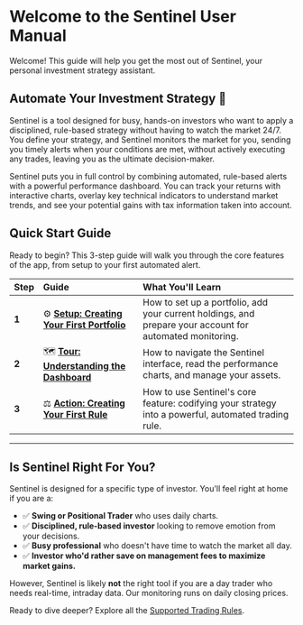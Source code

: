 # Welcome to the Sentinel User Manual 

Welcome! This guide will help you get the most out of Sentinel, your personal investment strategy assistant.

## Automate Your Investment Strategy 🚀

Sentinel is a tool designed for busy, hands-on investors who want to apply a disciplined, rule-based strategy without having to watch the market 24/7. You define your strategy, and Sentinel monitors the market for you, sending you timely alerts when your conditions are met, without actively executing any trades, leaving you as the ultimate decision-maker.

Sentinel puts you in full control by combining automated, rule-based alerts with a powerful performance dashboard. You can track your returns with interactive charts, overlay key technical indicators to understand market trends, and see your potential gains with tax information taken into account.


## Quick Start Guide

Ready to begin? This 3-step guide will walk you through the core features of the app, from setup to your first automated alert.

| Step | Guide | What You'll Learn |
| :--- | :--- | :--- |
| **1** | ⚙️ [**Setup: Creating Your First Portfolio**](./getting-started.md) | How to set up a portfolio, add your current holdings, and prepare your account for automated monitoring. |
| **2** | 🗺️ [**Tour: Understanding the Dashboard**](./understanding-the-dashboard.md) | How to navigate the Sentinel interface, read the performance charts, and manage your assets. |
| **3** | ⚖️ [**Action: Creating Your First Rule**](./creating-your-first-rule.md) | How to use Sentinel's core feature: codifying your strategy into a powerful, automated trading rule. |

---

## Is Sentinel Right For You?

Sentinel is designed for a specific type of investor. You'll feel right at home if you are a:

* ✅ **Swing or Positional Trader** who uses daily charts.
* ✅ **Disciplined, rule-based investor** looking to remove emotion from your decisions.
* ✅ **Busy professional** who doesn't have time to watch the market all day.
* ✅ **Investor who'd rather save on management fees to maximize market gains.**

However, Sentinel is likely **not** the right tool if you are a day trader who needs real-time, intraday data. Our monitoring runs on daily closing prices.

Ready to dive deeper? Explore all the [Supported Trading Rules](./supported-trading-rules.md).